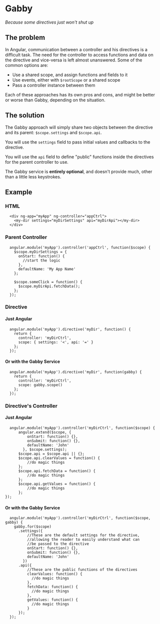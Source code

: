 # Gabby
*Because some directives just won't shut up*

## The problem

In Angular, communication between a controller and his directives is a difficult task. The need for the controller to access functions and data on the directive and vice-versa is left almost unanswered. Some of the common options are:

* Use a shared scope, and assign functions and fields to it
* Use events, either with `$rootScope` or a shared scope
* Pass a controller instance between them

Each of these approaches has its own pros and cons, and might be better or worse than Gabby, depending on the situation.

## The solution

The Gabby approach will simply share two objects between the directive and its parent: `$scope.settings` and `$scope.api`.

You will use the `settings` field to pass initial values and callbacks to the directive.

You will use the `api` field to define "public" functions inside the directives for the parent controller to use.

The Gabby service is **entirely optional**, and doesn't provide much, other than a little less keystrokes.

## Example

### HTML
```
  <div ng-app="myApp" ng-controller="appCtrl">
    <my-dir settings="myDirSettings" api="myDirApi"></my-dir>
  </div>
```

### Parent Controller

```
  angular.module('myApp').controller('appCtrl', function($scope) {
    $scope.myDirSettings = {
      onStart: function() {
        //start the logic
      },
      defaultName: 'My App Name'
    };

    $scope.someClick = function() {
      $scope.myDirApi.fetchData();
    };        
  });
```

### Directive
#### Just Angular
```
  angular.module('myApp').directive('myDir', function() {
    return {
      controller: 'myDirCtrl',
      scope: { settings: '<', api: '=' }
    };
  });
```
#### Or with the Gabby Service
```
  angular.module('myApp').directive('myDir', function(gabby) {
    return {
      controller: 'myDirCtrl',
      scope: gabby.scope()
    };
  });
```

### Directive's Controller
#### Just Angular
```
  angular.module('myApp').controller('myDirCtrl', function($scope) {
      angular.extend($scope, {
          onStart: function() {},
          onSubmit: function() {},
          defaultName: 'John'  
        }, $scope.settings);
      $scope.api = $scope.api || {};
      $scope.api.clearValues = function() {
          //do magic things
      };
      $scope.api.fetchData = function() {
          //do magic things
      };
      $scope.api.getValues = function() {
          //do magic things
      };        
});
```

#### Or with the Gabby Service
```
  angular.module('myApp').controller('myDirCtrl', function($scope, gabby) {
    gabby.for($scope)
      .settings({
          //These are the default settings for the directive,
          //allowing the reader to easily understand what can
          //be passed to the directive
          onStart: function() {},
          onSubmit: function() {},
          defaultName: 'John'  
        })
      .api({
          //These are the public functions of the directives
          clearValues: function() {
            //do magic things
          },
          fetchData: function() {
            //do magic things
          },
          getValues: function() {
            //do magic things
          }
      });
  });
```
